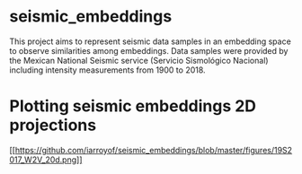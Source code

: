 # seismic_embeddings
This project aims to represent seismic data samples in an embedding space to observe similarities among embeddings. Data samples were provided by the Mexican National Seismic service (Servicio Sismológico Nacional) including intensity measurements from 1900 to 2018.

# Plotting seismic embeddings 2D projections
[[https://github.com/iarroyof/seismic_embeddings/blob/master/figures/19S2017_W2V_20d.png]]
